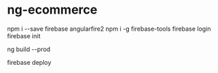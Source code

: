 # ng-ecommerce
 npm i --save firebase angularfire2
npm i -g firebase-tools
firebase login
firebase init

ng build --prod

firebase deploy